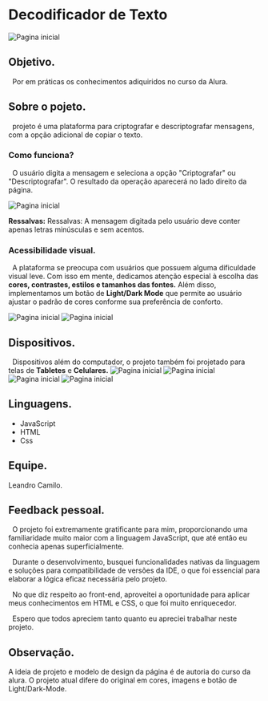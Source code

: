 # Decodificador de Texto

<img src="./img/Pagina_Inicial.png" alt="Pagina inicial">

## Objetivo.

&nbsp; Por em práticas os conhecimentos adiquiridos no curso da Alura.

## Sobre o pojeto.

&nbsp; projeto é uma plataforma para criptografar e descriptografar mensagens, com a opção adicional de copiar o texto.

### Como funciona?

&nbsp; O usuário digita a mensagem e seleciona a opção "Criptografar" ou "Descriptografar". O resultado da operação aparecerá no lado direito da página.

<img src="./img/Pagina_teste.png" alt="Pagina inicial">

**Ressalvas:** Ressalvas: A mensagem digitada pelo usuário deve conter apenas letras minúsculas e sem acentos.

### Acessibilidade visual.

&nbsp; A plataforma se preocupa com usuários que possuem alguma dificuldade visual leve. Com isso em mente, dedicamos atenção especial à escolha das **cores, contrastes, estilos e tamanhos das fontes.** Além disso, implementamos um botão de **Light/Dark Mode** que permite ao usuário ajustar o padrão de cores conforme sua preferência de conforto.

<img src="./img/Pagina_Inicial.png" alt="Pagina inicial">
<img src="./img/Tema_Light_Pc.png" alt="Pagina inicial">

## Dispositivos.

&nbsp; Dispositivos além do computador, o projeto também foi projetado para telas de **Tabletes** e **Celulares.**
<img src="./img/Pagina_Ipad.png" alt="Pagina inicial">
<img src="./img/Pagina_Ipad_Light-Mode.png" alt="Pagina inicial">
<img src="./img/Pagina_Cell_Dark.png" alt="Pagina inicial">
<img src="./img/Pagina_Cell_Light.png" alt="Pagina inicial">

## Linguagens.

<ul>
     <li>
     JavaScript
     </li>
     <li>
     HTML
     </li>
     <li>
     Css
     </li>
</ul>

## Equipe.

Leandro Camilo.

## Feedback pessoal.

&nbsp; O projeto foi extremamente gratificante para mim, proporcionando uma familiaridade muito maior com a linguagem JavaScript, que até então eu conhecia apenas superficialmente.

&nbsp; Durante o desenvolvimento, busquei funcionalidades nativas da linguagem e soluções para compatibilidade de versões da IDE, o que foi essencial para elaborar a lógica eficaz necessária pelo projeto.

&nbsp; No que diz respeito ao front-end, aproveitei a oportunidade para aplicar meus conhecimentos em HTML e CSS, o que foi muito enriquecedor.

&nbsp; Espero que todos apreciem tanto quanto eu apreciei trabalhar neste projeto.

## Observação.

A ideia de projeto e modelo de design da página é de autoria do curso da alura. O projeto atual difere do original em cores, imagens e botão de Light/Dark-Mode.
